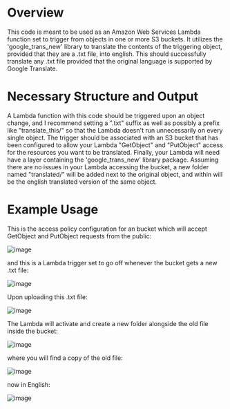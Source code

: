 # Overview

This code is meant to be used as an Amazon Web Services Lambda function set to trigger from objects in one or more S3 buckets. It utilizes the 'google_trans_new' library to translate the contents of the triggering object, provided that they are a .txt file, into english. This should successfully translate any .txt file provided that the original language is supported by Google Translate.

# Necessary Structure and Output

A Lambda function with this code should be triggered upon an object change, and I recommend setting a ".txt" suffix as well as possibly a prefix like "translate_this/" so that the Lambda doesn't run unnecessarily on every single object. The trigger should be associated with an S3 bucket that has been configured to allow your Lambda "GetObject" and "PutObject" access for the resources you want to be translated. Finally, your Lambda will need have a layer containing the 'google_trans_new' library package. Assuming there are no issues in your Lambda accessing the bucket, a new folder named "translated/" will be added next to the original object, and within will be the english translated version of the same object.

# Example Usage

This is the access policy configuration for an bucket which will accept GetObject and PutObject requests from the public:

![image](https://user-images.githubusercontent.com/56178051/166857204-a44180f4-0ca8-465d-93b8-e3c6b2928e33.png)

and this is a Lambda trigger set to go off whenever the bucket gets a new .txt file:

![image](https://user-images.githubusercontent.com/56178051/166857541-e869943b-8a01-4f98-83e2-23787f324b34.png)

Upon uploading this .txt file:

![image](https://user-images.githubusercontent.com/56178051/166857783-9ec0cf5d-f453-4cc2-9ea5-e4a0f5538aa8.png)

The Lambda will activate and create a new folder alongside the old file inside the bucket:

![image](https://user-images.githubusercontent.com/56178051/166857956-635883e8-ac76-4a81-af40-0dfc5d027f3e.png)

where you will find a copy of the old file:

![image](https://user-images.githubusercontent.com/56178051/166858084-08adad11-62ea-4d84-ad88-172a595561de.png)

now in English:

![image](https://user-images.githubusercontent.com/56178051/166858226-b03a8d4f-cb37-4a71-bd0a-2092dcdac8cb.png)

